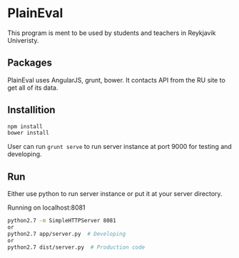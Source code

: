 PlainEval
======
This program is ment to be used by students and teachers in Reykjavik Univeristy.

Packages
--------
PlainEval uses AngularJS, grunt, bower. It contacts API from the RU site to get
all of its data.


Installition
------------

``` sh
npm install
bower install
```

User can run ``` grunt serve ``` to run server instance at port 9000 for testing and developing.

Run
---
Either use python to run server instance or put it at your server directory.

Running on localhost:8081
``` sh
python2.7 -m SimpleHTTPServer 8081 
or
python2.7 app/server.py  # Developing
or
python2.7 dist/server.py  # Production code
```
